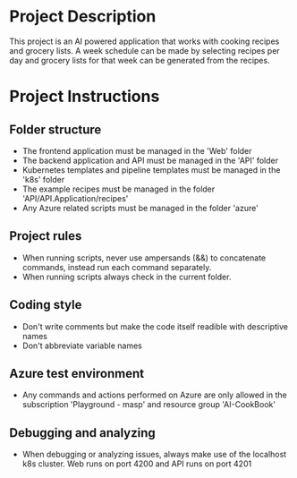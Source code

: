 # Project Description
This project is an AI powered application that works with cooking recipes and grocery lists. A week schedule can be made by selecting recipes per day and grocery lists for that week can be generated from the recipes.

# Project Instructions

## Folder structure

- The frontend application must be managed in the 'Web' folder
- The backend application and API must be managed in the 'API' folder
- Kubernetes templates and pipeline templates must be managed in the 'k8s' folder
- The example recipes must be managed in the folder 'API/API.Application/recipes'
- Any Azure related scripts must be managed in the folder 'azure'

## Project rules

- When running scripts, never use ampersands (&&) to concatenate commands, instead run each command separately.
- When running scripts always check in the current folder.

## Coding style

- Don't write comments but make the code itself readible with descriptive names
- Don't abbreviate variable names

## Azure test environment

- Any commands and actions performed on Azure are only allowed in the subscription 'Playground - masp' and resource group 'AI-CookBook'

## Debugging and analyzing

- When debugging or analyzing issues, always make use of the localhost k8s cluster. Web runs on port 4200 and API runs on port 4201